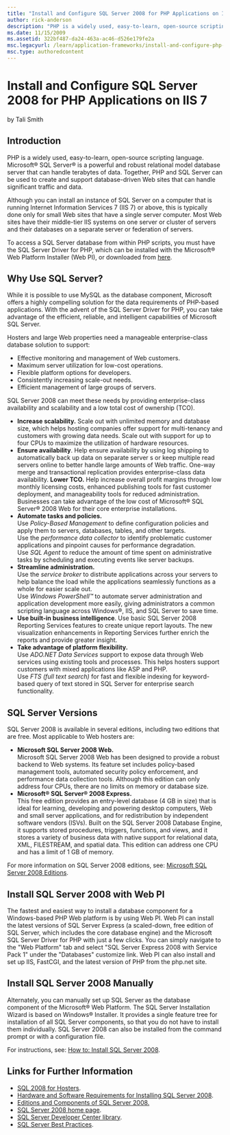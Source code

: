 ```yaml
---
title: "Install and Configure SQL Server 2008 for PHP Applications on IIS 7"
author: rick-anderson
description: "PHP is a widely used, easy-to-learn, open-source scripting language. Microsoft ® SQL Server ® is a powerful and robust relational model database server that..."
ms.date: 11/15/2009
ms.assetid: 322bf487-da24-463a-ac46-d526e179fe2a
msc.legacyurl: /learn/application-frameworks/install-and-configure-php-on-iis/install-and-configure-sql-server-2008-for-php-applications-on-iis-7-and-above
msc.type: authoredcontent
---
```

Install and Configure SQL Server 2008 for PHP Applications on IIS 7
====================
by Tali Smith

## Introduction

PHP is a widely used, easy-to-learn, open-source scripting language. Microsoft® SQL Server® is a powerful and robust relational model database server that can handle terabytes of data. Together, PHP and SQL Server can be used to create and support database-driven Web sites that can handle significant traffic and data.

Although you can install an instance of SQL Server on a computer that is running Internet Information Services 7 (IIS 7) or above, this is typically done only for small Web sites that have a single server computer. Most Web sites have their middle-tier IIS systems on one server or cluster of servers and their databases on a separate server or federation of servers.

To access a SQL Server database from within PHP scripts, you must have the SQL Server Driver for PHP, which can be installed with the Microsoft® Web Platform Installer (Web PI), or downloaded from [here](https://www.microsoft.com/downloads/details.aspx?familyid=CCDF728B-1EA0-48A8-A84A-5052214CAAD9&amp;displaylang=en).

## Why Use SQL Server?

While it is possible to use MySQL as the database component, Microsoft offers a highly compelling solution for the data requirements of PHP-based applications. With the advent of the SQL Server Driver for PHP, you can take advantage of the efficient, reliable, and intelligent capabilities of Microsoft SQL Server.

Hosters and large Web properties need a manageable enterprise-class database solution to support:

- Effective monitoring and management of Web customers.
- Maximum server utilization for low-cost operations.
- Flexible platform options for developers.
- Consistently increasing scale-out needs.
- Efficient management of large groups of servers.

SQL Server 2008 can meet these needs by providing enterprise-class availability and scalability and a low total cost of ownership (TCO).

- **Increase scalability.** Scale out with unlimited memory and database size, which helps hosting companies offer support for multi-tenancy and customers with growing data needs. Scale out with support for up to four CPUs to maximize the utilization of hardware resources.
- **Ensure availability**. Help ensure availability by using log shipping to automatically back up data on separate server s or keep multiple read servers online to better handle large amounts of Web traffic. One-way merge and transactional replication provides enterprise-class data availability. **Lower TCO.** Help increase overall profit margins through low monthly licensing costs, enhanced publishing tools for fast customer deployment, and manageability tools for reduced administration. Businesses can take advantage of the low cost of Microsoft® SQL Server® 2008 Web for their core enterprise installations.
- **Automate tasks and policies.**   
 Use     *Policy-Based Management* to define configuration policies and apply them to servers, databases, tables, and other targets.   
 Use the     *performance data collector* to identify problematic customer applications and pinpoint causes for performance degradation.   
 Use     *SQL Agent* to reduce the amount of time spent on administrative tasks by scheduling and executing events like server backups.
- **Streamline administration.**   
 Use the     *service broker* to distribute applications across your servers to help balance the load while the applications seamlessly functions as a whole for easier scale out.   
 Use     *Windows PowerShell™* to automate server administration and application development more easily, giving administrators a common scripting language across Windows®, IIS, and SQL Server to save time.
- **Use built-in business intelligence**. Use basic SQL Server 2008 Reporting Services features to create unique report layouts. The new visualization enhancements in Reporting Services further enrich the reports and provide greater insight.
- **Take advantage of platform flexibility.**   
 Use     *ADO.NET Data Services* support to expose data through Web services using existing tools and processes. This helps hosters support customers with mixed applications like ASP and PHP.  
 Use     *FTS (full text search)* for fast and flexible indexing for keyword-based query of text stored in SQL Server for enterprise search functionality.

## SQL Server Versions

SQL Server 2008 is available in several editions, including two editions that are free. Most applicable to Web hosters are:

- **Microsoft SQL Server 2008 Web.**  
 Microsoft SQL Server 2008 Web has been designed to provide a robust backend to Web systems. Its feature set includes policy-based management tools, automated security policy enforcement, and performance data collection tools. Although this edition can only address four CPUs, there are no limits on memory or database size.
- **Microsoft® SQL Server® 2008 Express.**  
 This free edition provides an entry-level database (4 GB in size) that is ideal for learning, developing and powering desktop computers, Web and small server applications, and for redistribution by independent software vendors (ISVs). Built on the SQL Server 2008 Database Engine, it supports stored procedures, triggers, functions, and views, and it stores a variety of business data with native support for relational data, XML, FILESTREAM, and spatial data. This edition can address one CPU and has a limit of 1 GB of memory.

For more information on SQL Server 2008 editions, see: [Microsoft SQL Server 2008 Editions](http://player.play.it/player/yahooplayer.html?v=4.7.124&amp;ur=1&amp;us=1&amp;id=9238https://www.microsoft.com/sqlserver/2008/en/us/editions.aspx).

## Install SQL Server 2008 with Web PI

The fastest and easiest way to install a database component for a Windows-based PHP Web platform is by using Web PI. Web PI can install the latest versions of SQL Server Express (a scaled-down, free edition of SQL Server, which includes the core database engine) and the Microsoft SQL Server Driver for PHP with just a few clicks. You can simply navigate to the "Web Platform" tab and select "SQL Server Express 2008 with Service Pack 1" under the "Databases" customize link. Web PI can also install and set up IIS, FastCGI, and the latest version of PHP from the php.net site.

## Install SQL Server 2008 Manually

Alternately, you can manually set up SQL Server as the database component of the Microsoft® Web Platform. The SQL Server Installation Wizard is based on Windows® Installer. It provides a single feature tree for installation of all SQL Server components, so that you do not have to install them individually. SQL Server 2008 can also be installed from the command prompt or with a configuration file.

For instructions, see: [How to: Install SQL Server 2008](https://technet.microsoft.com/en-us/library/ms143219.aspx).

## Links for Further Information

- [SQL 2008 for Hosters](../../web-hosting/configuring-servers-in-the-windows-web-platform/sql-2008-for-hosters.md).
- [Hardware and Software Requirements for Installing SQL Server 2008](https://technet.microsoft.com/en-us/library/ms143506.aspx).
- [Editions and Components of SQL Server 2008.](https://technet.microsoft.com/en-us/library/ms144275.aspx)
- [SQL Server 2008 home page](https://www.microsoft.com/sqlserver/2008/en/us/default.aspx).
- [SQL Server Developer Center library](https://msdn.microsoft.com/library/bb545450.aspx).
- [SQL Server Best Practices](https://technet.microsoft.com/en-us/sqlserver/bb671430.aspx).